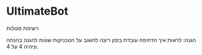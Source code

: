 # UltimateBot
רשימת מטלות

הגנה:
לראות איך הדחיפה עובדת בזמן ריצה
לחשוב על הטכניקות שונות להגנה בהנחה וניהיה 4 על 4.
